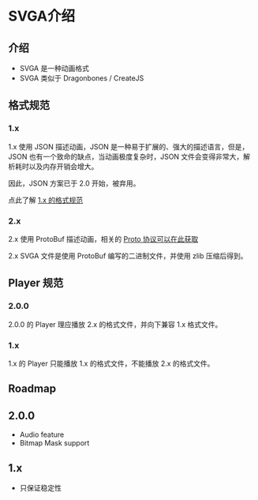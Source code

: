 # SVGA介绍

## 介绍

* SVGA 是一种动画格式
* SVGA 类似于 Dragonbones / CreateJS 

## 格式规范

### 1.x

1.x 使用 JSON 描述动画，JSON 是一种易于扩展的、强大的描述语言，但是，JSON 也有一个致命的缺点，当动画极度复杂时，JSON 文件会变得非常大，解析耗时以及内存开销会增大。

因此，JSON 方案已于 2.0 开始，被弃用。

点此了解 [1.x 的格式规范](JSON/readme.md)

### 2.x

2.x 使用 ProtoBuf 描述动画，相关的 [Proto 协议可以在此获取](proto/svga.proto)

2.x SVGA 文件是使用 ProtoBuf 编写的二进制文件，并使用 zlib 压缩后得到。

## Player 规范

### 2.0.0

2.0.0 的 Player 理应播放 2.x 的格式文件，并向下兼容 1.x 格式文件。

### 1.x

1.x 的 Player 只能播放 1.x 的格式文件，不能播放 2.x 的格式文件。

## Roadmap

## 2.0.0

* Audio feature
* Bitmap Mask support

## 1.x

* 只保证稳定性
